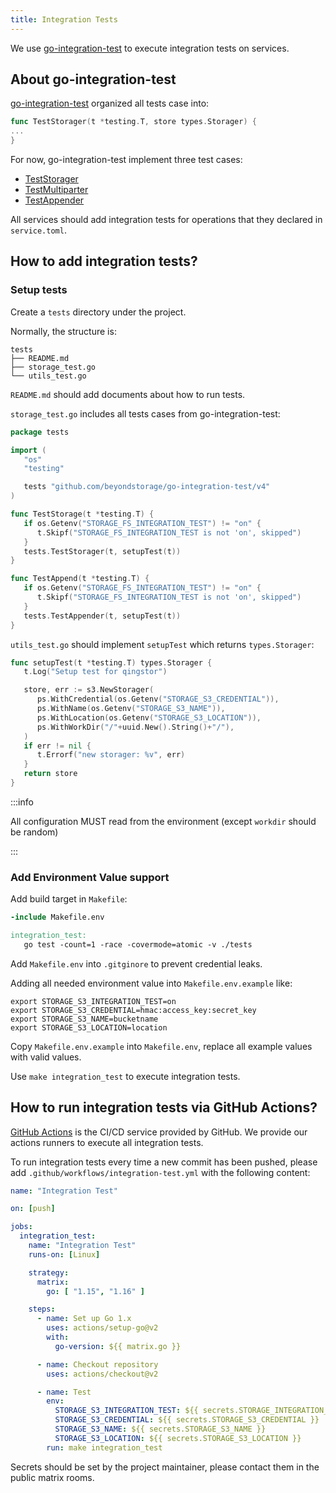 ```yaml
---
title: Integration Tests
---
```


We use [go-integration-test] to execute integration tests on services.

## About go-integration-test

[go-integration-test] organized all tests case into:

```go
func TestStorager(t *testing.T, store types.Storager) {
...
}
```

For now, go-integration-test implement three test cases:

- [TestStorager](https://github.com/beyondstorage/go-integration-test/blob/master/storager.go)
- [TestMultiparter](https://github.com/beyondstorage/go-integration-test/blob/master/multiparter.go)
- [TestAppender](https://github.com/beyondstorage/go-integration-test/blob/master/appender.go)

All services should add integration tests for operations that they declared in `service.toml`.

## How to add integration tests?

### Setup tests

Create a `tests` directory under the project.

Normally, the structure is:

```shell
tests
├── README.md
├── storage_test.go
└── utils_test.go
```

`README.md` should add documents about how to run tests.

`storage_test.go` includes all tests cases from go-integration-test:

```go
package tests

import (
   "os"
   "testing"

   tests "github.com/beyondstorage/go-integration-test/v4"
)

func TestStorage(t *testing.T) {
   if os.Getenv("STORAGE_FS_INTEGRATION_TEST") != "on" {
      t.Skipf("STORAGE_FS_INTEGRATION_TEST is not 'on', skipped")
   }
   tests.TestStorager(t, setupTest(t))
}

func TestAppend(t *testing.T) {
   if os.Getenv("STORAGE_FS_INTEGRATION_TEST") != "on" {
      t.Skipf("STORAGE_FS_INTEGRATION_TEST is not 'on', skipped")
   }
   tests.TestAppender(t, setupTest(t))
}
```

`utils_test.go` should implement `setupTest` which returns `types.Storager`:

```go
func setupTest(t *testing.T) types.Storager {
   t.Log("Setup test for qingstor")

   store, err := s3.NewStorager(
      ps.WithCredential(os.Getenv("STORAGE_S3_CREDENTIAL")),
      ps.WithName(os.Getenv("STORAGE_S3_NAME")),
      ps.WithLocation(os.Getenv("STORAGE_S3_LOCATION")),
      ps.WithWorkDir("/"+uuid.New().String()+"/"),
   )
   if err != nil {
      t.Errorf("new storager: %v", err)
   }
   return store
}
```

:::info

All configuration MUST read from the environment (except `workdir` should be random)

:::

### Add Environment Value support

Add build target in `Makefile`:

```makefile
-include Makefile.env

integration_test:
   go test -count=1 -race -covermode=atomic -v ./tests
```

Add `Makefile.env` into `.gitginore` to prevent credential leaks.

Adding all needed environment value into `Makefile.env.example` like:

```shell
export STORAGE_S3_INTEGRATION_TEST=on
export STORAGE_S3_CREDENTIAL=hmac:access_key:secret_key
export STORAGE_S3_NAME=bucketname
export STORAGE_S3_LOCATION=location
```

Copy `Makefile.env.example` into `Makefile.env`, replace all example values with valid values.

Use `make integration_test` to execute integration tests.

## How to run integration tests via GitHub Actions?

[GitHub Actions](https://github.com/features/actions) is the CI/CD service provided by GitHub. We provide our actions runners to execute all integration tests.

To run integration tests every time a new commit has been pushed, please add `.github/workflows/integration-test.yml` with the following content:

```yaml
name: "Integration Test"

on: [push]

jobs:
  integration_test:
    name: "Integration Test"
    runs-on: [Linux]

    strategy:
      matrix:
        go: [ "1.15", "1.16" ]

    steps:
      - name: Set up Go 1.x
        uses: actions/setup-go@v2
        with:
          go-version: ${{ matrix.go }}

      - name: Checkout repository
        uses: actions/checkout@v2

      - name: Test
        env:
          STORAGE_S3_INTEGRATION_TEST: ${{ secrets.STORAGE_INTEGRATION_TEST }}
          STORAGE_S3_CREDENTIAL: ${{ secrets.STORAGE_S3_CREDENTIAL }}
          STORAGE_S3_NAME: ${{ secrets.STORAGE_S3_NAME }}
          STORAGE_S3_LOCATION: ${{ secrets.STORAGE_S3_LOCATION }}
        run: make integration_test
```

Secrets should be set by the project maintainer, please contact them in the public matrix rooms.

[go-integration-test]: https://github.com/beyondstorage/go-integration-test
